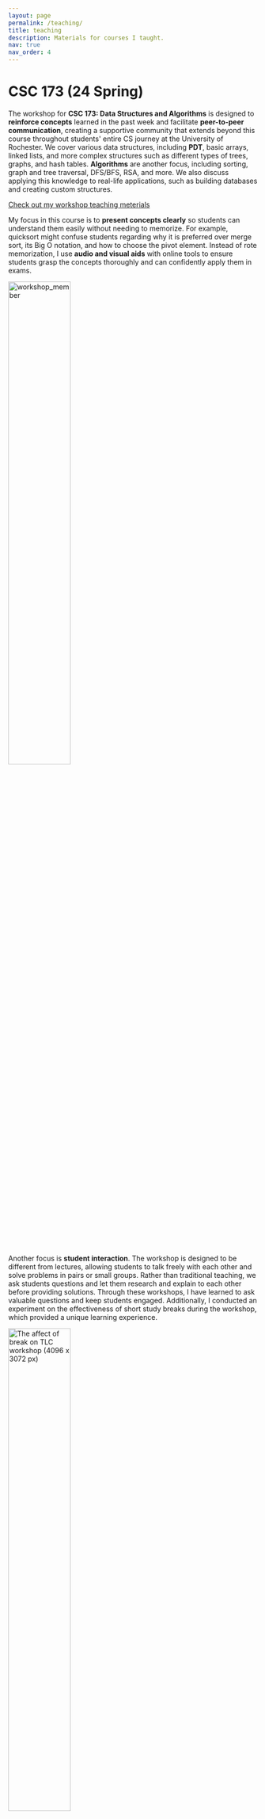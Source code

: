```yaml
---
layout: page
permalink: /teaching/
title: teaching
description: Materials for courses I taught.
nav: true
nav_order: 4
---
```


# CSC 173 (24 Spring)

The workshop for **CSC 173: Data Structures and Algorithms** is designed to **reinforce concepts** learned in the past week and facilitate **peer-to-peer communication**, creating a supportive community that extends beyond this course throughout students' entire CS journey at the University of Rochester. We cover various data structures, including **PDT**, basic arrays, linked lists, and more complex structures such as different types of trees, graphs, and hash tables. **Algorithms** are another focus, including sorting, graph and tree traversal, DFS/BFS, RSA, and more. We also discuss applying this knowledge to real-life applications, such as building databases and creating custom structures.

[Check out my workshop teaching meterials](https://drive.google.com/drive/folders/1UQ5vXd72S8ctEty4I9g5LgcoZp_bWTU3)

My focus in this course is to **present concepts clearly** so students can understand them easily without needing to memorize. For example, quicksort might confuse students regarding why it is preferred over merge sort, its Big O notation, and how to choose the pivot element. Instead of rote memorization, I use **audio and visual aids** with online tools to ensure students grasp the concepts thoroughly and can confidently apply them in exams.

<img src="https://p.ipic.vip/4hdia2.jpg" alt="workshop_member" width="50%"/>

Another focus is **student interaction**. The workshop is designed to be different from lectures, allowing students to talk freely with each other and solve problems in pairs or small groups. Rather than traditional teaching, we ask students questions and let them research and explain to each other before providing solutions. Through these workshops, I have learned to ask valuable questions and keep students engaged. Additionally, I conducted an experiment on the effectiveness of short study breaks during the workshop, which provided a unique learning experience.

<img src="https://p.ipic.vip/j8fw1r.png" alt="The affect of break on TLC workshop (4096 x 3072 px)" width="50%"/>

